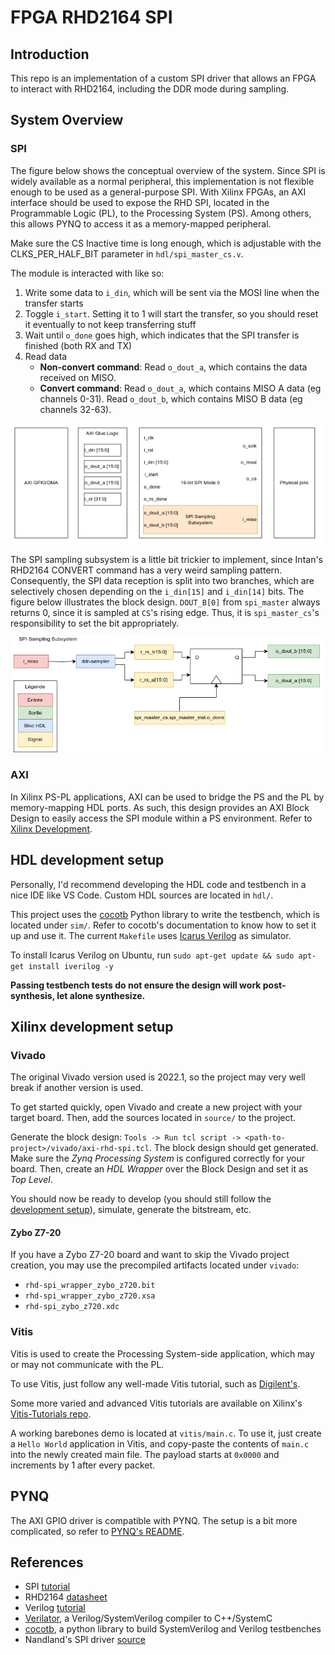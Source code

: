 # FPGA RHD2164 SPI

## Introduction

This repo is an implementation of a custom SPI driver that allows an FPGA to interact with RHD2164, including the DDR mode during sampling.

## System Overview

### SPI

The figure below shows the conceptual overview of the system. Since SPI is widely available as a normal peripheral, this implementation is not flexible enough to be used as a general-purpose SPI. With Xilinx FPGAs, an AXI interface should be used to expose the RHD SPI, located in the Programmable Logic (PL), to the Processing System (PS). Among others, this allows PYNQ to access it as a memory-mapped peripheral.

Make sure the CS Inactive time is long enough, which is adjustable with the CLKS_PER_HALF_BIT parameter in `hdl/spi_master_cs.v`.

The module is interacted with like so:

1. Write some data to `i_din`, which will be sent via the MOSI line when the transfer starts
2. Toggle `i_start`. Setting it to 1 will start the transfer, so you should reset it eventually to not keep transferring stuff
3. Wait until `o_done` goes high, which indicates that the SPI transfer is finished (both RX and TX)
4. Read data
	- **Non-convert command**: Read `o_dout_a`, which contains the data received on MISO. 
	- **Convert command**: Read `o_dout_a`, which contains MISO A data (eg channels 0-31). Read `o_dout_b`, which contains MISO B data (eg channels 32-63).

![System block](img/rhd-spi-system.png)

The SPI sampling subsystem is a little bit trickier to implement, since Intan's RHD2164 CONVERT command has a very weird sampling pattern. Consequently, the SPI data reception is split into two branches, which are selectively chosen depending on the `i_din[15]` and `i_din[14]` bits. The figure below illustrates the block design. `DOUT_B[0]` from `spi_master` always returns 0, since it is sampled at `CS`'s rising edge. Thus, it is `spi_master_cs`'s responsibility to set the bit appropriately.  

![Sampling subsystem block](img/rhd-spi-sampling.png)

### AXI

In Xilinx PS-PL applications, AXI can be used to bridge the PS and the PL by memory-mapping HDL ports. As such, this design provides an AXI Block Design to easily access the SPI module within a PS environment. Refer to [Xilinx Development](#xilinx-development). 

## HDL development setup

Personally, I'd recommend developing the HDL code and testbench in a nice IDE like VS Code. Custom HDL sources are located in `hdl/`.

This project uses the [cocotb](https://docs.cocotb.org/en/stable/) Python library to write the testbench, which is located under `sim/`. Refer to cocotb's documentation to know how to set it up and use it. The current `Makefile` uses [Icarus Verilog](https://github.com/steveicarus/iverilog) as simulator.

To install Icarus Verilog on Ubuntu, run `sudo apt-get update && sudo apt-get install iverilog -y`

**Passing testbench tests do not ensure the design will work post-synthesis, let alone synthesize.**

## Xilinx development setup

### Vivado

The original Vivado version used is 2022.1, so the project may very well break if another version is used.

To get started quickly, open Vivado and create a new project with your target board. Then, add the sources located in `source/` to the project.

Generate the block design: `Tools -> Run tcl script -> <path-to-project>/vivado/axi-rhd-spi.tcl`. The block design should get generated. Make sure the _Zynq Processing System_ is configured correctly for your board. Then, create an _HDL Wrapper_ over the Block Design and set it as _Top Level_.

You should now be ready to develop (you should still follow the [development setup](#hdl-development-setup)), simulate, generate the bitstream, etc.

#### Zybo Z7-20

If you have a Zybo Z7-20 board and want to skip the Vivado project creation, you may use the precompiled artifacts located under `vivado`:

- `rhd-spi_wrapper_zybo_z720.bit` 
- `rhd-spi_wrapper_zybo_z720.xsa` 
- `rhd-spi_zybo_z720.xdc` 

### Vitis

Vitis is used to create the Processing System-side application, which may or may not communicate with the PL.

To use Vitis, just follow any well-made Vitis tutorial, such as [Digilent's](https://digilent.com/reference/programmable-logic/guides/getting-started-with-ipi).

Some more varied and advanced Vitis tutorials are available on Xilinx's [Vitis-Tutorials repo](https://github.com/Xilinx/Vitis-Tutorials).

A working barebones demo is located at `vitis/main.c`. To use it, just create a `Hello World` application in Vitis, and copy-paste the contents of `main.c` into the newly created main file. The payload starts at `0x0000` and increments by 1 after every packet.

## PYNQ

The AXI GPIO driver is compatible with PYNQ. The setup is a bit more complicated, so refer to [PYNQ's README](pynq/README.md).

## References

- SPI [tutorial](https://www.analog.com/en/analog-dialogue/articles/introduction-to-spi-interface.html)
- RHD2164 [datasheet](https://intantech.com/files/Intan_RHD2164_datasheet.pdf)
- Verilog [tutorial](https://www.chipverify.com/tutorials/verilog)
- [Verilator](https://verilator.org/guide/latest/index.html), a Verilog/SystemVerilog compiler to C++/SystemC
- [cocotb](https://docs.cocotb.org/en/stable/index.html), a python library to build SystemVerilog and Verilog testbenches
- Nandland's SPI driver [source](https://github.com/nandland/spi-master)

